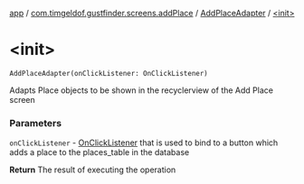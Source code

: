 [app](../../index.md) / [com.timgeldof.gustfinder.screens.addPlace](../index.md) / [AddPlaceAdapter](index.md) / [&lt;init&gt;](./-init-.md)

# &lt;init&gt;

`AddPlaceAdapter(onClickListener: OnClickListener)`

Adapts Place objects to be shown in the recyclerview of the Add Place screen

### Parameters

`onClickListener` - [OnClickListener](-on-click-listener/index.md) that is used to bind to a button which adds a place to the places_table in the database

**Return**
The result of executing the operation

